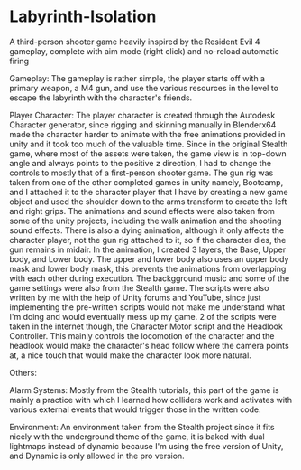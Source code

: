 # Labyrinth-Isolation

A third-person shooter game heavily inspired by the Resident Evil 4 gameplay, complete with aim mode (right click) and no-reload automatic firing

Gameplay:
The gameplay is rather simple, the player starts off with a primary weapon, a M4 gun, and use the various resources in the level to escape
the labyrinth with the character's friends.

Player Character:
The player character is created through the Autodesk Character generator, since rigging and skinning manually in Blenderx64 made the character harder to animate with the free animations provided in unity and it took too much of the valuable time. Since in the original Stealth game, where most of the assets were taken, the game view is in top-down angle and always points to the positive z direction, I had to change the controls to mostly that of a first-person shooter game. The gun rig was taken from one of the other completed games in unity namely, Bootcamp, and I attached it to the character player that I have by creating a new game object and used the shoulder down to the arms transform to create the left and right grips. The animations and sound effects were also taken from some of the unity projects, including the walk animation and the shooting sound effects. There is also a dying animation, although it only affects the character player, not the gun rig attached to it, so if the character dies, the gun remains in midair. In the animation, I created 3 layers, the Base, Upper body, and Lower body. The upper and lower body also uses an upper body mask and lower body mask, this prevents the animations from overlapping with each other during execution. The backgground music and some of the game settings were also from the Stealth game. The scripts were also written by me with the help of Unity forums and YouTube, since just implementing the pre-written scripts would not make me understand what I'm doing and would eventually mess up my game. 2 of the scripts were taken in the internet though, the Character Motor script and the Headlook Controller. This mainly controls the locomotion of the character and the headlook would make the character's head follow where the camera points at, a nice touch that would make the character look more natural.

Others:

Alarm Systems:
Mostly from the Stealth tutorials, this part of the game is mainly a practice with which I learned how colliders work and activates with various external events that would trigger those in the written code.

Environment:
An environment taken from the Stealth project since it fits nicely with the underground theme of the game, it is baked with dual lightmaps instead of dynamic because I'm using the free version of Unity, and Dynamic is only allowed in the pro version.
